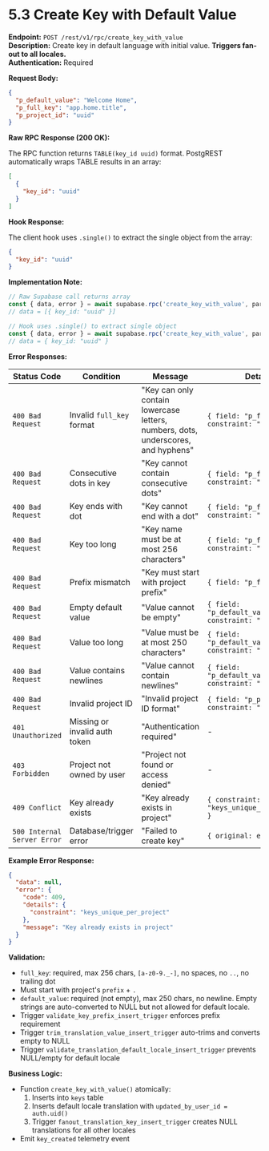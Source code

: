 # 5.3 Create Key with Default Value

**Endpoint:** `POST /rest/v1/rpc/create_key_with_value`  
**Description:** Create key in default language with initial value. **Triggers fan-out to all locales.**  
**Authentication:** Required

**Request Body:**

```json
{
  "p_default_value": "Welcome Home",
  "p_full_key": "app.home.title",
  "p_project_id": "uuid"
}
```

**Raw RPC Response (200 OK):**

The RPC function returns `TABLE(key_id uuid)` format. PostgREST automatically wraps TABLE results in an array:

```json
[
  {
    "key_id": "uuid"
  }
]
```

**Hook Response:**

The client hook uses `.single()` to extract the single object from the array:

```json
{
  "key_id": "uuid"
}
```

**Implementation Note:**

```typescript
// Raw Supabase call returns array
const { data, error } = await supabase.rpc('create_key_with_value', params);
// data = [{ key_id: "uuid" }]

// Hook uses .single() to extract single object
const { data, error } = await supabase.rpc('create_key_with_value', params).single();
// data = { key_id: "uuid" }
```

**Error Responses:**

| Status Code                 | Condition                     | Message                                                                           | Details                                              |
| --------------------------- | ----------------------------- | --------------------------------------------------------------------------------- | ---------------------------------------------------- |
| `400 Bad Request`           | Invalid `full_key` format     | "Key can only contain lowercase letters, numbers, dots, underscores, and hyphens" | `{ field: "p_full_key", constraint: "regex" }`       |
| `400 Bad Request`           | Consecutive dots in key       | "Key cannot contain consecutive dots"                                             | `{ field: "p_full_key", constraint: "custom" }`      |
| `400 Bad Request`           | Key ends with dot             | "Key cannot end with a dot"                                                       | `{ field: "p_full_key", constraint: "custom" }`      |
| `400 Bad Request`           | Key too long                  | "Key name must be at most 256 characters"                                         | `{ field: "p_full_key", constraint: "max" }`         |
| `400 Bad Request`           | Prefix mismatch               | "Key must start with project prefix"                                              | `{ field: "p_full_key" }`                            |
| `400 Bad Request`           | Empty default value           | "Value cannot be empty"                                                           | `{ field: "p_default_value", constraint: "min" }`    |
| `400 Bad Request`           | Value too long                | "Value must be at most 250 characters"                                            | `{ field: "p_default_value", constraint: "max" }`    |
| `400 Bad Request`           | Value contains newlines       | "Value cannot contain newlines"                                                   | `{ field: "p_default_value", constraint: "custom" }` |
| `400 Bad Request`           | Invalid project ID            | "Invalid project ID format"                                                       | `{ field: "p_project_id", constraint: "uuid" }`      |
| `401 Unauthorized`          | Missing or invalid auth token | "Authentication required"                                                         | -                                                    |
| `403 Forbidden`             | Project not owned by user     | "Project not found or access denied"                                              | -                                                    |
| `409 Conflict`              | Key already exists            | "Key already exists in project"                                                   | `{ constraint: "keys_unique_per_project" }`          |
| `500 Internal Server Error` | Database/trigger error        | "Failed to create key"                                                            | `{ original: error }`                                |

**Example Error Response:**

```json
{
  "data": null,
  "error": {
    "code": 409,
    "details": {
      "constraint": "keys_unique_per_project"
    },
    "message": "Key already exists in project"
  }
}
```

**Validation:**

- `full_key`: required, max 256 chars, `[a-z0-9._-]`, no spaces, no `..`, no trailing dot
- Must start with project's `prefix` + `.`
- `default_value`: required (not empty), max 250 chars, no newline. Empty strings are auto-converted to NULL but not allowed for default locale.
- Trigger `validate_key_prefix_insert_trigger` enforces prefix requirement
- Trigger `trim_translation_value_insert_trigger` auto-trims and converts empty to NULL
- Trigger `validate_translation_default_locale_insert_trigger` prevents NULL/empty for default locale

**Business Logic:**

- Function `create_key_with_value()` atomically:
  1. Inserts into `keys` table
  2. Inserts default locale translation with `updated_by_user_id = auth.uid()`
  3. Trigger `fanout_translation_key_insert_trigger` creates NULL translations for all other locales
- Emit `key_created` telemetry event
